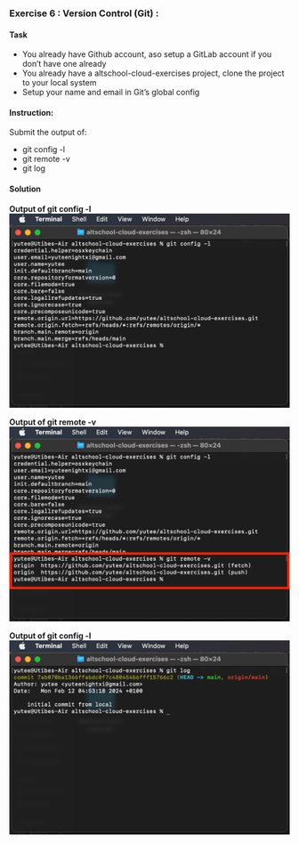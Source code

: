 ### Exercise 6 : Version Control (Git) :
#### Task

* You already have Github account, aso setup a GitLab account if you don’t have one already
* You already have a altschool-cloud-exercises project, clone the project to your local system
* Setup your name and email in Git’s global config

#### Instruction:
Submit the output of:
* git config -l
* git remote -v
* git log

#### Solution
__Output of git config -l__
![screenshot of git config command](config.png)

__Output of git remote -v__
![screenshot of git config command](remote.png)

__Output of git config -l__
![screenshot of git log command](log.png)